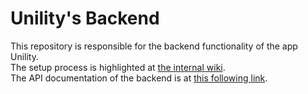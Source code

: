 # Unility's Backend
This repository is responsible for the backend functionality of the app Unility.<br>
The setup process is highlighted at [the internal wiki](https://github.com/KreakTech/wiki/wiki/Internal-Wiki).<br>
The API documentation of the backend is at [this following link](http://34.91.101.206:8080/swagger-ui/index.html).
